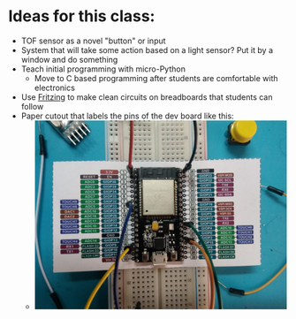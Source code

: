 # Ideas for this class:

- TOF sensor as a novel "button" or input
- System that will take some action based on a light sensor?  Put it by a window and do something
- Teach initial programming with micro-Python
  - Move to C based programming after students are comfortable with electronics
- Use [Fritzing](https://fritzing.org/learning/tutorials/building-circuit) to make clean circuits on breadboards that students can follow
- Paper cutout that labels the pins of the dev board like this:
  - ![dev_board_cutout](dev_board_overlay.png)